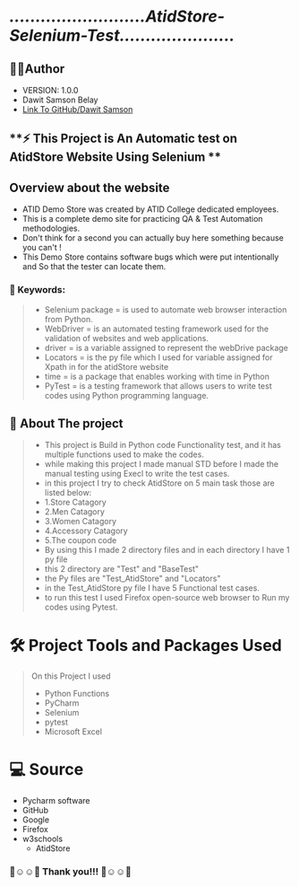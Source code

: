 # ***..........................AtidStore-Selenium-Test......................***
    
## 👨‍💻Author 
- VERSION: 1.0.0
- Dawit Samson Belay
- [Link To GitHub/Dawit Samson](https://github.com/DawitSamson)

## **⚡ This Project is An Automatic test on AtidStore Website Using Selenium **
## Overview about the website
* ATID Demo Store was created by ATID College dedicated employees. 
* This is a complete demo site for practicing QA & Test Automation methodologies. 
* Don't think for a second you can actually buy here something because you can't ! 
* This Demo Store contains software bugs which were put intentionally and So that the tester can locate them.

### 🔑 Keywords:
>* Selenium package =  is used to automate web browser interaction from Python.
>* WebDriver = is an automated testing framework used for the validation of websites and web applications. 
>* driver = is a variable assigned to represent the webDrive package
>* Locators = is the py file which I used for variable assigned for Xpath in for the atidStore website
>* time = is a package that enables working with time in Python
>* PyTest = is a testing framework that allows users to write test codes using Python programming language. 

## 🚧 About The project
>* This project is Build in Python code Functionality test, and it has multiple functions used to make the codes.
>* while making this project I made manual STD before I made the manual testing using Execl to write the test cases.
>* in this project I try to check AtidStore on 5 main task those are listed below:
>* 1.Store Catagory 
>* 2.Men Catagory
>* 3.Women Catagory
>* 4.Accessory Catagory
>* 5.The coupon code 
>* By using this I made 2 directory files and in each directory I have 1 py file
>* this 2 directory are "Test" and "BaseTest" 
>* the Py files are "Test_AtidStore" and "Locators"
>* in the Test_AtidStore py file I have 5 Functional test cases.
>* to run this test I used Firefox open-source web browser to Run my codes using Pytest. 

# 🛠️ Project Tools and Packages Used 
>On this Project I used 
>- Python Functions
>- PyCharm
>- Selenium 
>- pytest
>- Microsoft Excel

# 💻 Source
- Pycharm software
- GitHub 
- Google 
- Firefox
- w3schools
  - AtidStore

### 🙌☺️️☺️🙌   Thank you!!!     🙌☺️️☺️🙌

